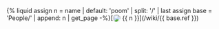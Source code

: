 {% liquid
assign n = name | default: 'poom' | split: '/' | last
assign base = 'People/' | append: n | get_page
-%}[<span class="not-prose" style="display:inline-flex;align-items:baseline;gap:0.5ex"><span style="align-self:center"><img src="{{ base.data.image }}" style="width:18px;height:18px;border-radius:100%"></span> {{ n }}</span>](/wiki/{{ base.ref }})